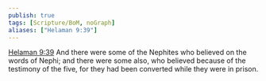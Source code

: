 ```yaml
---
publish: true
tags: [Scripture/BoM, noGraph]
aliases: ["Helaman 9:39"]
---
```

[Helaman 9:39](https://churchofjesuschrist.org/study/scriptures/bofm/hel/9?lang=eng&id=p39#p39) And there were some of the Nephites who believed on the words of Nephi; and there were some also, who believed because of the testimony of the five, for they had been converted while they were in prison.
